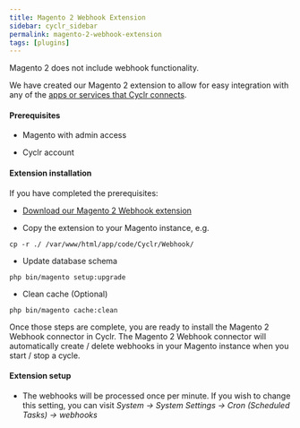 ```yaml
---
title: Magento 2 Webhook Extension
sidebar: cyclr_sidebar
permalink: magento-2-webhook-extension
tags: [plugins]
---
```


Magento 2 does not include webhook functionality.

We have created our Magento 2 extension to allow for easy integration with any of the [apps or services that Cyclr connects](https://cyclr.com/connectors).

#### Prerequisites

*   Magento with admin access

*   Cyclr account

#### Extension installation

If you have completed the prerequisites:

*   [Download our Magento 2 Webhook extension](https://github.com/cyclr/cyclr-magento-2/releases)

*   Copy the extension to your Magento instance, e.g.
```
cp -r ./ /var/www/html/app/code/Cyclr/Webhook/
```

*   Update database schema
```
php bin/magento setup:upgrade
```

*   Clean cache (Optional)
```
php bin/magento cache:clean
```

Once those steps are complete, you are ready to install the Magento 2 Webhook connector in Cyclr. The Magento 2 Webhook connector will automatically create / delete webhooks in your Magento instance when you start / stop a cycle.

#### Extension setup

*   The webhooks will be processed once per minute. If you wish to change this setting, you can visit *System -> System Settings -> Cron (Scheduled Tasks) -> webhooks*
